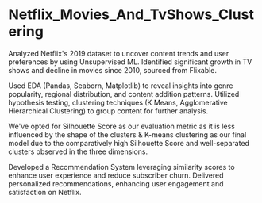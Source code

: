 # Netflix_Movies_And_TvShows_Clustering
Analyzed Netflix's 2019 dataset to uncover content trends and user preferences by using Unsupervised ML. Identified significant growth in TV shows and decline in movies since 2010, sourced from Flixable.

Used EDA (Pandas, Seaborn, Matplotlib) to reveal insights into genre popularity, regional distribution, and content addition patterns. Utilized hypothesis testing, clustering techniques (K Means, Agglomerative Hierarchical Clustering) to group content for further analysis.

We've opted for Silhouette Score as our evaluation metric as it is less influenced by the shape of the clusters & K-means clustering as our final model due to the comparatively high Silhouette Score and well-separated clusters observed in the three dimensions.

Developed a Recommendation System leveraging similarity scores to enhance user experience and reduce subscriber churn. Delivered personalized recommendations, enhancing user engagement and satisfaction on Netflix.
